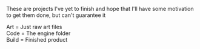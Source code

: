 These are projects I've yet to finish and hope that I'll have some motivation to get them done, but can't guarantee it  

Art = Just raw art files  
Code = The engine folder  
Build = Finished product

